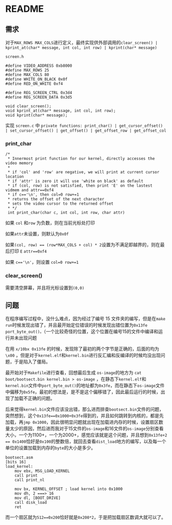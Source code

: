 # README

## 需求

对于`MAX_ROWS MAX_COLS`进行定义，最终实现供外部调用的`clear_screen() | kprint_at(char* message, int col, int row) | kprint(char* message)`

```
screen.h

#define VIDEO_ADDRESS 0xb8000
#define MAX_ROWS 25
#define MAX_COLS 80
#define WHITE_ON_BLACK 0x0f
#define RED_ON_WHITE 0xf4

#define REG_SCREEN_CTRL 0x3d4
#define REG_SCREEN_DATA 0x3d5

void clear_screen();
void kprint_at(char* message, int col, int row);
void kprint(char* message);
```

实现 `screen.c` 中 `private functions: print_char() | get_cursor_offset() | set_cursor_offset() | get_offset() | get_offset_row | get_offset_col`

### print_char

```
/*
 * Innermost print function for our kernel, directly accesses the video memory
 *
 * if 'col' and 'row' are negative, we will print at current cursor location
 * if 'attr' is zero it will use 'white on black' as default
 * if (col, row) is not satisfied, then print 'E' on the lastest vidmem and attr==0xf4
 * if c=='\n', then col=0 row+=1
 * returns the offset of the next character
 * sets the video cursor to the returned offset 
 * */
 int print_char(char c, int col, int row, char attr)
```

如果 `col` 和`row` 为负数，则在当前光标处打印

如果`attr`未设置，则默认为`0x0f`

如果`(col, row) == (row*MAX_COLS + col) * 2`设置为不满足即越界的，则在最后打印 `E` `attr==0xf4`

如果 `c=='\n'`，则设置 `col=0 row+=1`



### clear_screen()

需要清空屏幕，并且将光标设置到`(0,0)`



## 问题

在程序编写过程中，没什么难点，因为经过了编号 15 文件夹的编写，但是在`make run`时候发现出错了，并且最开始定位错误的时候发现出错位置为`0x13fe port_byte_out()。`（一个比较奇怪的位置，这个位置在编号15的文件中编译和运行并未出现问题

在用 `x/10bx 0x13fe` 的时候，发现除了最初的两个字节是正确的，后面的均为`\x00` ，但是对于`kernel.elf`和`kernel.bin`进行反汇编和反编译的时候均没出现问题，于是陷入了僵局。

最开始对于`Makefile`进行查看，回想最后生成 `os-image`的地方为 `cat boot/bootsect.bin kernel.bin > os-image` ，在静态下`kernel.elf`和`kernel.bin`文件中`port_byte_out()`的地址都为`0x3fe`，而在静态下`os-image`文件中偏移为`0x5fe`，最初的想法是，是不是这个偏移错了，因此最后运行的时候，出现了加载不正确的问题。

后来觉得`kernel.bin`文件应该没出错，那么进而排查`bootsect.bin`文件的问题，突然想到，这个`0x13fe==0x1000+0x3fe`得到的，并且如何跳转到内核的，都是先加载，再`jmp 0x1000`，因此很明显问题就出现在加载进内存的时候，设置扇区数量太少的原因，然后进而我对于15文件的`os-image`和16文件的`os-image`分别查看大小，一个为1100+，一个为2000+，感觉应该就是这个问题，并且想到`0x13fe+2 == 0x1400`恰好是`0x100`的整数倍，就回去查看`dist_load`地方的编写，以及每一个单位的设置加载到内存的`byte`的大小是多少。

```
bootsect.asm
[bits 16]
load_kernel:
	mov ebx, MSG_LOAD_KERNEL
	call print  
	call print_nl 

	mov bx, KERNEL_OFFSET ; load kernel into 0x1000 
	mov dh, 2 ===> 16
	mov dl, [BOOT_DRIVE] 
	call disk_load
	ret
```

而一个扇区就为`512==0x200`恰好就是`0x200*2`，于是把加载扇区数调大就可以了。